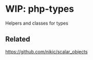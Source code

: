 # WIP: php-types
Helpers and classes for types


## Related 
https://github.com/nikic/scalar_objects
